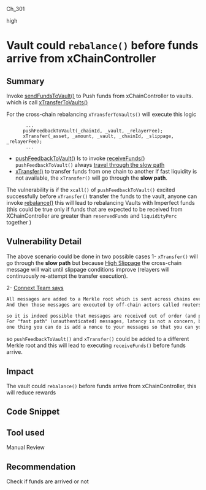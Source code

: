 Ch_301

high

# Vault could `rebalance()` before funds arrive from xChainController

## Summary
Invoke [sendFundsToVault()](https://github.com/sherlock-audit/2023-01-derby/blob/main/derby-yield-optimiser/contracts/XChainController.sol#L409-L441) to Push funds from xChainController to vaults. which is call [xTransferToVaults()](https://github.com/sherlock-audit/2023-01-derby/blob/main/derby-yield-optimiser/contracts/XProvider.sol#L362-L377)

For the cross-chain rebalancing `xTransferToVaults()` will execute this logic 
```solidity
       ...
      pushFeedbackToVault(_chainId, _vault, _relayerFee);
      xTransfer(_asset, _amount, _vault, _chainId, _slippage, _relayerFee);
       ...
```
- [pushFeedbackToVault()](https://github.com/sherlock-audit/2023-01-derby/blob/main/derby-yield-optimiser/contracts/XProvider.sol#L384-L389) Is to invoke [receiveFunds()](https://github.com/sherlock-audit/2023-01-derby/blob/main/derby-yield-optimiser/contracts/MainVault.sol#L330-L333) 
`pushFeedbackToVault()` always [travel through the slow path](https://docs.connext.network/concepts/how-it-works/transaction-flow#requirements-1)
- [xTransfer()](https://github.com/sherlock-audit/2023-01-derby/blob/main/derby-yield-optimiser/contracts/XProvider.sol#L133-L161) to transfer funds from one chain to another
If fast liquidity is not available, the `xTransfer()` will go through the **slow path**.

The vulnerability is if the `xcall()` of `pushFeedbackToVault()` excited successfully before `xTransfer()` transfer the funds to the vault, anyone can invoke [rebalance()](https://github.com/sherlock-audit/2023-01-derby/blob/main/derby-yield-optimiser/contracts/Vault.sol#L135-L154) this will lead to rebalancing Vaults with Imperfect funds (this could be true only if funds that are expected to be received from XChainController are greater than `reservedFunds` and `liquidityPerc` together )

## Vulnerability Detail
The above scenario could be done in two possible cases 
1-  `xTransfer()` will go through the **slow path** but because [High Slippage](https://docs.connext.network/developers/guides/handling-failures#high-slippage) the cross-chain message will wait until slippage conditions improve (relayers will continuously re-attempt the transfer execution).

2- [Connext Team says](https://discord.com/channels/454734546869551114/941007820768280587/1051555409376333834) 
```diff
All messages are added to a Merkle root which is sent across chains every 30 mins
And then those messages are executed by off-chain actors called routers

so it is indeed possible that messages are received out of order (and potentially with increased latency in between due to batch times) 
For "fast path" (unauthenticated) messages, latency is not a concern, but ordering may still be (this is an artifact of the chain itself too btw)
one thing you can do is add a nonce to your messages so that you can yourself order them at destination
```
so `pushFeedbackToVault()` and `xTransfer()` could be added to a different Merkle root and this will lead to executing `receiveFunds()` before funds arrive.

## Impact
The vault could `rebalance()` before funds arrive from xChainController, this will reduce rewards

## Code Snippet

## Tool used

Manual Review

## Recommendation
Check if funds are arrived or not 